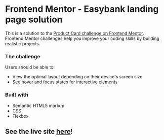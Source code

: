 # Frontend Mentor - Easybank landing page solution

This is a solution to the [Product Card challenge on Frontend Mentor](https://www.frontendmentor.io/challenges/product-preview-card-component-GO7UmttRfa). Frontend Mentor challenges help you improve your coding skills by building realistic projects.


### The challenge

Users should be able to:

 - View the optimal layout depending on their device's screen size
 - See hover and focus states for interactive elements


### Built with

- Semantic HTML5 markup
- CSS
- Flexbox

## See the live site [here](https://product-card-8yd.pages.dev/)!

